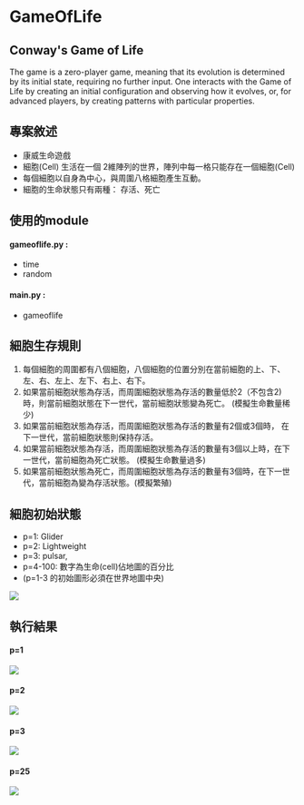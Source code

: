 GameOfLife
===============
## Conway's Game of Life
The game is a zero-player game, meaning that its evolution is determined by its initial state, requiring no further input. One interacts with the Game of Life by creating an initial configuration and observing how it evolves, or, for advanced players, by creating patterns with particular properties.


## 專案敘述
* 康威生命遊戲
* 細胞(Cell) 生活在一個 2維陣列的世界，陣列中每一格只能存在一個細胞(Cell)
* 每個細胞以自身為中心，與周圍八格細胞產生互動。
* 細胞的生命狀態只有兩種： 存活、死亡

## 使用的module

#### gameoflife.py :
* time
* random
#### main.py :
* gameoflife


## 細胞生存規則
1. 每個細胞的周圍都有八個細胞，八個細胞的位置分別在當前細胞的上、下、左、右、左上、左下、右上、右下。
2. 如果當前細胞狀態為存活，而周圍細胞狀態為存活的數量低於2（不包含2) 時，則當前細胞狀態在下一世代，當前細胞狀態變為死亡。 (模擬生命數量稀少)
3. 如果當前細胞狀態為存活，而周圍細胞狀態為存活的數量有2個或3個時， 在下一世代，當前細胞狀態則保持存活。
4. 如果當前細胞狀態為存活，而周圍細胞狀態為存活的數量有3個以上時，在下一世代，當前細胞為死亡狀態。 (模擬生命數量過多)
5. 如果當前細胞狀態為死亡，而周圍細胞狀態為存活的數量有3個時，在下一世代，當前細胞為變為存活狀態。(模擬繁殖)

## 細胞初始狀態 
* p=1: Glider
* p=2: Lightweight
* p=3: pulsar,
* p=4-100: 數字為生命(cell)佔地圖的百分比
* (p=1-3 的初始圖形必須在世界地圖中央)

![](https://i.imgur.com/WnjN0RW.png)


## 執行結果
#### p=1

![](https://i.imgur.com/EU7kymh.png)

#### p=2

![](https://i.imgur.com/9XJjGvf.png)

#### p=3

![](https://i.imgur.com/B6iCqMZ.png)

#### p=25

![](https://i.imgur.com/6FW8Go1.png)


